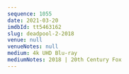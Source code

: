 ```yaml
---
sequence: 1055
date: 2021-03-20
imdbId: tt5463162
slug: deadpool-2-2018
venue: null
venueNotes: null
medium: 4k UHD Blu-ray
mediumNotes: 2018 | 20th Century Fox
---
```

